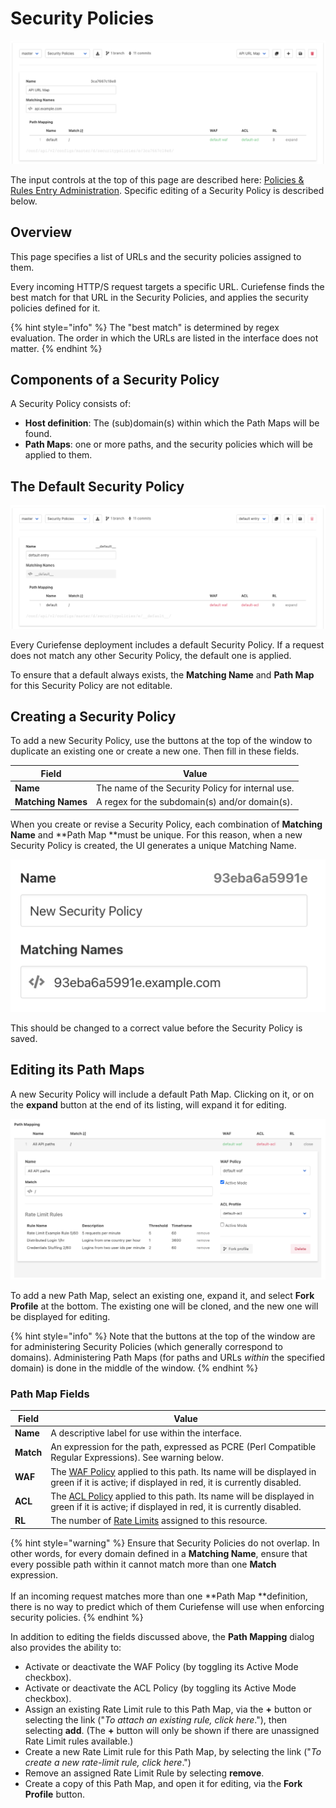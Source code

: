# Security Policies

![](<../../.gitbook/assets/image (27).png>)

The input controls at the top of this page are described here: [Policies & Rules Entry Administration](./#entry-administration). Specific editing of a Security Policy is described below.

## Overview

This page specifies a list of URLs and the security policies assigned to them.

Every incoming HTTP/S request targets a specific URL. Curiefense finds the best match for that URL in the Security Policies, and applies the security policies defined for it.

{% hint style="info" %}
The "best match" is determined by regex evaluation. The order in which the URLs are listed in the interface does not matter.
{% endhint %}

## Components of a Security Policy

A Security Policy consists of:

* **Host definition**: The (sub)domain(s) within which the Path Maps will be found.
* **Path Maps**: one or more paths, and the security policies which will be applied to them.

## The Default Security Policy

![](<../../.gitbook/assets/image (28).png>)

Every Curiefense deployment includes a default Security Policy. If a request does not match any other Security Policy, the default one is applied.

To ensure that a default always exists, the **Matching Name** and **Path Map** for this Security Policy are not editable.

## Creating a Security Policy

To add a new Security Policy, use the buttons at the top of the window to duplicate an existing one or create a new one. Then fill in these fields.

| Field              | Value                                             |
| ------------------ | ------------------------------------------------- |
| **Name**           | The name of the Security Policy for internal use. |
| **Matching Names** | A regex for the subdomain(s) and/or domain(s).    |

When you create or revise a Security Policy, each combination of **Matching Name** and **Path Map **must be unique. For this reason, when a new Security Policy is created, the UI generates a unique Matching Name. 

![](<../../.gitbook/assets/image (30).png>)

This should be changed to a correct value before the Security Policy is saved.

## Editing its Path Maps

A new Security Policy will include a default Path Map. Clicking on it, or on the **expand** button at the end of its listing, will expand it for editing.

![](<../../.gitbook/assets/image (31).png>)

To add a new Path Map, select an existing one, expand it, and select **Fork Profile** at the bottom. The existing one will be cloned, and the new one will be displayed for editing.

{% hint style="info" %}
Note that the buttons at the top of the window are for administering Security Policies (which generally correspond to domains). Administering Path Maps (for paths and URLs _within_ the specified domain) is done in the middle of the window.
{% endhint %}

### Path Map Fields

| **Field** | **Value**                                                                                                                                                   |
| --------- | ----------------------------------------------------------------------------------------------------------------------------------------------------------- |
| **Name**  | A descriptive label for use within the interface.                                                                                                           |
| **Match** | An expression for the path, expressed as PCRE (Perl Compatible Regular Expressions). See warning below.                                                     |
| **WAF**   | The [WAF Policy](waf-policies.md) applied to this path. Its name will be displayed in green if it is active; if displayed in red, it is currently disabled. |
| **ACL**   | The [ACL Policy](acl-profiles.md) applied to this path. Its name will be displayed in green if it is active; if displayed in red, it is currently disabled. |
| **RL**    | The number of [Rate Limits](rate-limits.md) assigned to this resource.                                                                                      |

{% hint style="warning" %}
Ensure that Security Policies do not overlap. In other words, for every domain defined in a **Matching Name**, ensure that every possible path within it cannot match more than one **Match** expression.\
\
If an incoming request matches more than one **Path Map **definition, there is no way to predict which of them Curiefense will use when enforcing security policies.
{% endhint %}

In addition to editing the fields discussed above, the **Path Mapping** dialog also provides the ability to:

* Activate or deactivate the WAF Policy (by toggling its Active Mode checkbox).
* Activate or deactivate the ACL Policy (by toggling its Active Mode checkbox).
* Assign an existing Rate Limit rule to this Path Map, via the **+** button or selecting the link ("_To attach an existing rule, click here_."), then selecting **add**. (The **+** button will only be shown if there are unassigned Rate Limit rules available.)
* Create a new Rate Limit rule for this Path Map, by selecting the link ("_To create a new rate-limit rule, click here_.")
* Remove an assigned Rate Limit Rule by selecting **remove**.
* Create a copy of this Path Map, and open it for editing, via the **Fork Profile** button.
